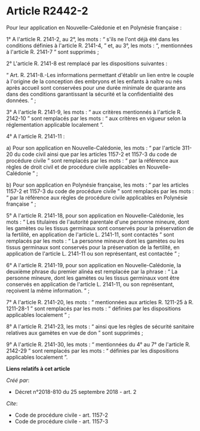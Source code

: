 # Article R2442-2

Pour leur application en Nouvelle-Calédonie et en Polynésie française :

1° A l'article R. 2141-2, au 2°, les mots : “ s'ils ne l'ont déjà été dans les conditions définies à l'article R. 2141-4, ”
et, au 3°, les mots : “, mentionnées à l'article R. 2141-7 ” sont supprimés ;

2° L'article R. 2141-8 est remplacé par les dispositions suivantes :

“ Art. R. 2141-8.-Les informations permettant d'établir un lien entre le couple à l'origine de la conception des embryons et
les enfants à naître ou nés après accueil sont conservées pour une durée minimale de quarante ans dans des conditions
garantissant la sécurité et la confidentialité des données. ” ;

3° A l'article R. 2141-9, les mots : “ aux critères mentionnés à l'article R. 2142-10 ” sont remplacés par les mots : “ aux
critères en vigueur selon la réglementation applicable localement ”.

4° A l'article R. 2141-11 :

a) Pour son application en Nouvelle-Calédonie, les mots : “ par l'article 311-20 du code civil ainsi que par les articles
1157-2 et 1157-3 du code de procédure civile ” sont remplacés par les mots : “ par la référence aux règles de droit civil et
de procédure civile applicables en Nouvelle-Calédonie ” ;

b) Pour son application en Polynésie française, les mots : “ par les articles 1157-2 et 1157-3 du code de procédure civile ”
sont remplacés par les mots : “ par la référence aux règles de procédure civile applicables en Polynésie française ” ;

5° A l'article R. 2141-18, pour son application en Nouvelle-Calédonie, les mots : “ Les titulaires de l'autorité parentale
d'une personne mineure, dont les gamètes ou les tissus germinaux sont conservés pour la préservation de la fertilité, en
application de l'article L. 2141-11, sont contactés ” sont remplacés par les mots : “ La personne mineure dont les gamètes ou
les tissus germinaux sont conservés pour la préservation de la fertilité, en application de l'article L. 2141-11 ou son
représentant, est contactée ” ;

6° A l'article R. 2141-19, pour son application en Nouvelle-Calédonie, la deuxième phrase du premier alinéa est remplacée par
la phrase : “ La personne mineure, dont les gamètes ou les tissus germinaux vont être conservés en application de l'article
L. 2141-11, ou son représentant, reçoivent la même information. ” ;

7° A l'article R. 2141-20, les mots : “ mentionnées aux articles R. 1211-25 à R. 1211-28-1 ” sont remplacés par les mots : “
définies par les dispositions applicables localement ” ;

8° A l'article R. 2141-23, les mots : “ ainsi que les règles de sécurité sanitaire relatives aux gamètes en vue de don ” sont
supprimés ;

9° A l'article R. 2141-30, les mots : “ mentionnées du 4° au 7° de l'article R. 2142-29 ” sont remplacés par les mots : “
définies par les dispositions applicables localement ”.

**Liens relatifs à cet article**

_Créé par_:

  - Décret n°2018-810 du 25 septembre 2018 - art. 2

_Cite_:

  - Code de procédure civile - art. 1157-2
  - Code de procédure civile - art. 1157-3
